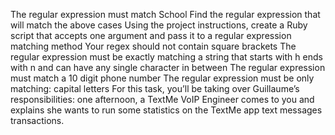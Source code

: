 The regular expression must match School
Find the regular expression that will match the above cases
Using the project instructions, create a Ruby script that accepts one argument and pass it to a regular expression matching method
Your regex should not contain square brackets
The regular expression must be exactly matching a string that starts with h ends with n and can have any single character in between
The regular expression must match a 10 digit phone number
The regular expression must be only matching: capital letters
For this task, you’ll be taking over Guillaume’s responsibilities: one afternoon, a TextMe VoIP Engineer comes to you and explains she wants to run some statistics on the TextMe app text messages transactions.
